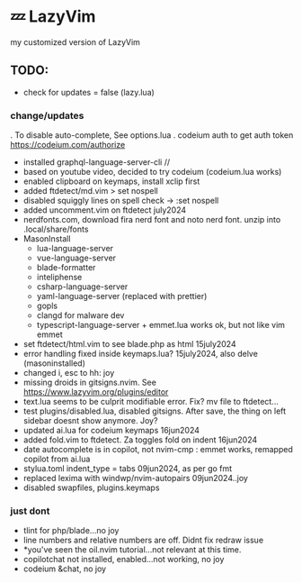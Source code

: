 # 💤 LazyVim

my customized version of LazyVim

## TODO:

- check for updates = false (lazy.lua)

### change/updates

. To disable auto-complete, See options.lua
. codeium auth to get auth token https://codeium.com/authorize
- installed graphql-language-server-cli //
- based on youtube video, decided to try codeium (codeium.lua works)
- enabled clipboard on keymaps, install xclip first
- added ftdetect/md.vim > set nospell
- disabled squiggly lines on spell check -> :set nospell
- added uncomment.vim on ftdetect july2024
- nerdfonts.com, download fira nerd font and noto nerd font. unzip into .local/share/fonts
- MasonInstall
    - lua-language-server
    - vue-language-server
    - blade-formatter
    - inteliphense
    - csharp-language-server
    - yaml-language-server (replaced with prettier)
    - gopls
    - clangd for malware dev
    - typescript-language-server + emmet.lua works ok, but not like vim emmet
- set ftdetect/html.vim to see blade.php as html 15july2024
- error handling fixed inside keymaps.lua? 15july2024, also delve (masoninstalled)
- changed i, esc to hh: joy
- missing droids in gitsigns.nvim. See https://www.lazyvim.org/plugins/editor
- text.lua seems to be culprit modifiable error. Fix? mv file to ftdetect...
- test plugins/disabled.lua, disabled gitsigns. After save, the thing on left sidebar doesnt show anymore. Joy?
- updated ai.lua for codeium keymaps 16jun2024
- added fold.vim to ftdetect. Za toggles fold on indent 16jun2024
- date autocomplete is in copilot, not nvim-cmp
    : emmet works, remapped copilot from ai.lua
- stylua.toml indent_type = tabs 09jun2024, as per go fmt
- replaced lexima with windwp/nvim-autopairs 09jun2024..joy
- disabled swapfiles, plugins.keymaps

### just dont

- tlint for php/blade...no joy
- line numbers and relative numbers are off. Didnt fix redraw issue
- *you've seen the oil.nvim tutorial...not relevant at this time.
- copilotchat not installed, enabled...not working, no joy
- codeium &chat, no joy
